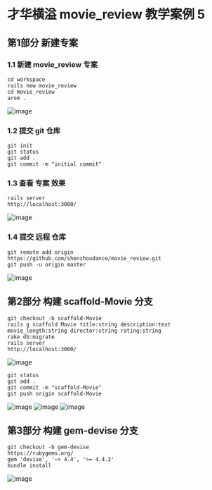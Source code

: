 
# 才华横溢 movie_review 教学案例 5

## 第1部分 新建专案

### 1.1 新建 movie_review 专案
```
cd workspace
rails new movie_review
cd movie_review
arom .
```
![image](https://ws1.sinaimg.cn/large/006tNc79gy1fped2gk5wvj31kw0tjwki.jpg)

### 1.2 提交 git 仓库
```
git init
git status
git add .
git commit -m "initial commit"
```
### 1.3 查看 专案 效果
```
rails server
http://localhost:3000/
```
![image](https://ws1.sinaimg.cn/large/006tNc79gy1fped0wpmnkj31cm10k1kx.jpg)
### 1.4 提交 远程 仓库
```
git remote add origin https://github.com/shenzhoudance/movie_review.git
git push -u origin master
```
![image](https://ws1.sinaimg.cn/large/006tNc79gy1fped3zehuwj31ka0ycage.jpg)

## 第2部分 构建 scaffold-Movie 分支
```
git checkout -b scaffold-Movie
rails g scaffold Movie title:string description:text movie_length:string director:string rating:string
rake db:migrate
rails server
http://localhost:3000/
```
![image](https://ws3.sinaimg.cn/large/006tNc79gy1fpedoxavwrj311k0ccq3w.jpg)
```
git status
git add .
git commit -m "scaffold-Movie"
git push origin scaffold-Movie
```
![image](https://ws1.sinaimg.cn/large/006tNc79gy1fpedu0pxzoj31kw0qi0yp.jpg)
![image](https://ws4.sinaimg.cn/large/006tNc79gy1fpeduj0z2uj317y0uwtdp.jpg)
![image](https://ws1.sinaimg.cn/large/006tNc79gy1fpedur92znj318w0wc0zb.jpg)

## 第3部分 构建 gem-devise 分支
```
git checkout -b gem-devise
https://rubygems.org/
gem 'devise', '~> 4.4', '>= 4.4.2'
bundle install
```
![image](https://ws1.sinaimg.cn/large/006tNc79gy1fpee3bl2goj31bs0swthp.jpg)
